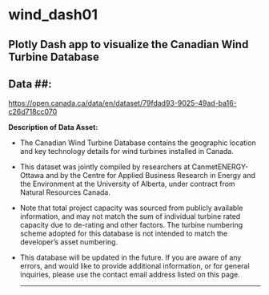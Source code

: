 # wind_dash01
Plotly Dash app to visualize the Canadian Wind Turbine Database
---

## Data ##: 
https://open.canada.ca/data/en/dataset/79fdad93-9025-49ad-ba16-c26d718cc070

**Description of Data Asset:** 
- The Canadian Wind Turbine Database contains the geographic location and key technology details for wind turbines installed in Canada.
- This dataset was jointly compiled by researchers at CanmetENERGY-Ottawa and by the Centre for Applied Business Research in Energy and the Environment at the University of Alberta, under contract from Natural Resources Canada.
- Note that total project capacity was sourced from publicly available information, and may not match the sum of individual turbine rated capacity due to de-rating and other factors. The turbine numbering scheme adopted for this database is not intended to match the developer’s asset numbering.
- This database will be updated in the future. If you are aware of any errors, and would like to provide additional information, or for general inquiries, please use the contact email address listed on this page.

   ---
